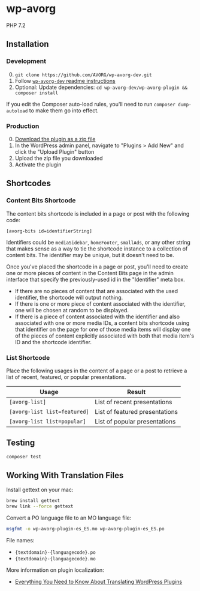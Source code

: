 # wp-avorg

PHP 7.2

## Installation

### Development

0. `git clone https://github.com/AVORG/wp-avorg-dev.git`
0. Follow [`wp-avorg-dev` readme instructions](https://github.com/AVORG/wp-avorg-dev)
0. Optional: Update dependencies: `cd wp-avorg-dev/wp-avorg-plugin && composer install`

If you edit the Composer auto-load rules, you'll need to run `composer dump-autoload` to make them go into effect.

### Production

0. [Download the plugin as a zip file](https://github.com/AVORG/wp-avorg-plugin/archive/master.zip)
0. In the WordPress admin panel, navigate to "Plugins > Add New" and click the "Upload Plugin" button
0. Upload the zip file you downloaded
0. Activate the plugin

## Shortcodes

### Content Bits Shortcode

The content bits shortcode is included in a page or post with the following code:

```
[avorg-bits id=identifierString]
```

Identifiers could be `mediaSidebar`, `homeFooter`, `smallAds`, or any other string that makes sense as a way to 
tie the shortcode instance to a collection of content bits. The identifier may be unique, but it doesn't need to be.

Once you've placed the shortcode in a page or post, you'll need to create one or more pieces of content in the Content
Bits page in the admin interface that specify the previously-used id in the "Identifier" meta box.

- If there are no pieces of content that are associated with the used identifier, the shortcode will output nothing.
- If there is one or more piece of content associated with the identifier, one will be chosen at random to be displayed.
- If there is a piece of content associated with the identifier and also associated with one or more media IDs, a
  content bits shortcode using that identifier on the page for one of those media items will display one of the pieces
  of content explicitly associated with both that media item's ID and the shortcode identifier.

### List Shortcode

Place the following usages in the content of a page or a post to retrieve a list of recent, featured, or popular 
presentations.

Usage                        | Result
-----------------------------|--------------------------------
`[avorg-list]`               | List of recent presentations
`[avorg-list list=featured]` | List of featured presentations
`[avorg-list list=popular]`  | List of popular presentations

## Testing

```bash
composer test
```

## Working With Translation Files

Install gettext on your mac:

```bash
brew install gettext
brew link --force gettext
```

Convert a PO language file to an MO language file:

```bash
msgfmt -o wp-avorg-plugin-es_ES.mo wp-avorg-plugin-es_ES.po
```

File names:

- `{textdomain}-{languagecode}.po`
- `{textdomain}-{languagecode}.mo`

More information on plugin localization:

- [Everything You Need to Know About Translating WordPress Plugins](https://premium.wpmudev.org/blog/translating-wordpress-plugins/)